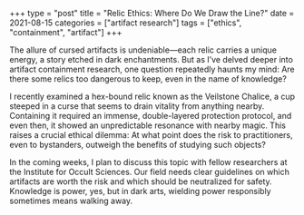 +++
type = "post"
title = "Relic Ethics: Where Do We Draw the Line?"
date = 2021-08-15
categories = ["artifact research"]
tags = ["ethics", "containment", "artifact"]
+++

The allure of cursed artifacts is undeniable—each relic carries a unique energy, a story etched in dark enchantments. But as I’ve delved deeper into artifact containment research, one question repeatedly haunts my mind: Are there some relics too dangerous to keep, even in the name of knowledge?

I recently examined a hex-bound relic known as the Veilstone Chalice, a cup steeped in a curse that seems to drain vitality from anything nearby. Containing it required an immense, double-layered protection protocol, and even then, it showed an unpredictable resonance with nearby magic. This raises a crucial ethical dilemma: At what point does the risk to practitioners, even to bystanders, outweigh the benefits of studying such objects?

In the coming weeks, I plan to discuss this topic with fellow researchers at the Institute for Occult Sciences. Our field needs clear guidelines on which artifacts are worth the risk and which should be neutralized for safety. Knowledge is power, yes, but in dark arts, wielding power responsibly sometimes means walking away.